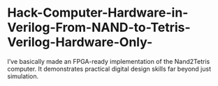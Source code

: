 # Hack-Computer-Hardware-in-Verilog-From-NAND-to-Tetris-Verilog-Hardware-Only-
I’ve basically made an FPGA-ready implementation of the Nand2Tetris computer.  It demonstrates practical digital design skills far beyond just simulation.

